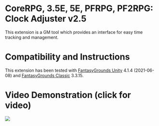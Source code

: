 # CoreRPG, 3.5E, 5E, PFRPG, PF2RPG: Clock Adjuster v2.5
This extension is a GM tool which provides an interface for easy time tracking and management.

# Compatibility and Instructions
This extension has been tested with [FantasyGrounds Unity](https://www.fantasygrounds.com/home/FantasyGroundsUnity.php) 4.1.4 (2021-06-08) and
[FantasyGrounds Classic](https://www.fantasygrounds.com/home/FantasyGroundsClassic.php) 3.3.15.

# Video Demonstration (click for video)
[<img src="https://i.ytimg.com/vi_webp/hb_W5wNN_6g/hqdefault.webp">](https://www.youtube.com/watch?v=hb_W5wNN_6g)
